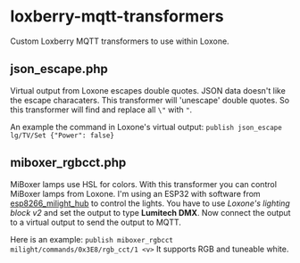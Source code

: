 # loxberry-mqtt-transformers
Custom Loxberry MQTT transformers to use within Loxone.

## json_escape.php
Virtual output from Loxone escapes double quotes. JSON data doesn't like the escape characaters. This transformer will 'unescape' double quotes.
So this transformer will find and replace all `\"` with `"`.

An example the command in Loxone's virtual output: `publish json_escape lg/TV/Set {"Power": false}`

## miboxer_rgbcct.php
MiBoxer lamps use HSL for colors. With this transformer you can control MiBoxer lamps from Loxone. I'm using an ESP32 with software from [esp8266_milight_hub](https://github.com/sidoh/esp8266_milight_hub) to control the lights. You have to use _Loxone's lighting block v2_ and set the output to type **Lumitech DMX**. Now connect the output to a virtual output to send the output to MQTT. 

Here is an example: `publish miboxer_rgbcct milight/commands/0x3E8/rgb_cct/1 <v>`
It supports RGB and tuneable white.
